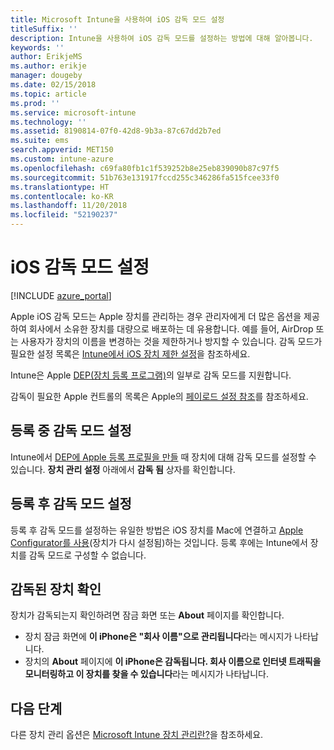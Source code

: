 ```yaml
---
title: Microsoft Intune을 사용하여 iOS 감독 모드 설정
titleSuffix: ''
description: Intune을 사용하여 iOS 감독 모드를 설정하는 방법에 대해 알아봅니다.
keywords: ''
author: ErikjeMS
ms.author: erikje
manager: dougeby
ms.date: 02/15/2018
ms.topic: article
ms.prod: ''
ms.service: microsoft-intune
ms.technology: ''
ms.assetid: 8190814-07f0-42d8-9b3a-87c67dd2b7ed
ms.suite: ems
search.appverid: MET150
ms.custom: intune-azure
ms.openlocfilehash: c69fa80fb1c1f539252b8e25eb839090b87c97f5
ms.sourcegitcommit: 51b763e131917fccd255c346286fa515fcee33f0
ms.translationtype: HT
ms.contentlocale: ko-KR
ms.lasthandoff: 11/20/2018
ms.locfileid: "52190237"
---
```

# <a name="turn-on-ios-supervised-mode"></a>iOS 감독 모드 설정


[!INCLUDE [azure_portal](./includes/azure_portal.md)]

Apple iOS 감독 모드는 Apple 장치를 관리하는 경우 관리자에게 더 많은 옵션을 제공하여 회사에서 소유한 장치를 대량으로 배포하는 데 유용합니다. 예를 들어, AirDrop 또는 사용자가 장치의 이름을 변경하는 것을 제한하거나 방지할 수 있습니다. 감독 모드가 필요한 설정 목록은 [Intune에서 iOS 장치 제한 설정](device-restrictions-ios.md)을 참조하세요.

Intune은 Apple [DEP(장치 등록 프로그램)](device-enrollment-program-enroll-ios.md)의 일부로 감독 모드를 지원합니다.

감독이 필요한 Apple 컨트롤의 목록은 Apple의 [페이로드 설정 참조](http://help.apple.com/configurator/mac/2.4/#/cad5370d089)를 참조하세요.

## <a name="turn-on-supervised-mode-during-enrollment"></a>등록 중 감독 모드 설정

Intune에서 [DEP에 Apple 등록 프로필을 만들](https://docs.microsoft.com/intune/device-enrollment-program-enroll-ios#create-an-apple-enrollment-profile) 때 장치에 대해 감독 모드를 설정할 수 있습니다. **장치 관리 설정** 아래에서 **감독 됨** 상자를 확인합니다.

## <a name="turn-on-supervised-mode-after-enrollment"></a>등록 후 감독 모드 설정

등록 후 감독 모드를 설정하는 유일한 방법은 iOS 장치를 Mac에 연결하고 [Apple Configurator를 사용](apple-configurator-enroll-ios.md)(장치가 다시 설정됨)하는 것입니다. 등록 후에는 Intune에서 장치를 감독 모드로 구성할 수 없습니다.

## <a name="identify-a-supervised-device"></a>감독된 장치 확인

장치가 감독되는지 확인하려면 잠금 화면 또는 **About** 페이지를 확인합니다.
- 장치 잠금 화면에 **이 iPhone은 "회사 이름"으로 관리됩니다**라는 메시지가 나타납니다.
- 장치의 **About** 페이지에 **이 iPhone은 감독됩니다. 회사 이름으로 인터넷 트래픽을 모니터링하고 이 장치를 찾을 수 있습니다**라는 메시지가 나타납니다.

## <a name="next-steps"></a>다음 단계

다른 장치 관리 옵션은 [Microsoft Intune 장치 관리란?](device-management.md)을 참조하세요.
